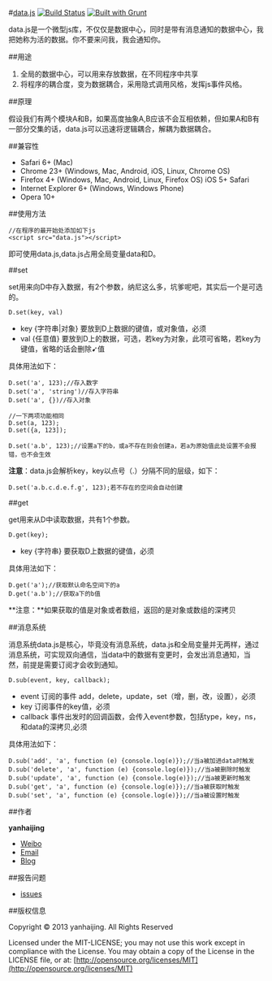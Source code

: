 #[data.js](https://github.com/yanhaijing/data.js) [![Build Status](https://travis-ci.org/yanhaijing/data.js.svg?branch=master)](https://travis-ci.org/yanhaijing/data.js) [![Built with Grunt](https://cdn.gruntjs.com/builtwith.png)](http://gruntjs.com/)

data.js是一个微型js库，不仅仅是数据中心，同时是带有消息通知的数据中心，我把她称为活的数据。你不要来问我，我会通知你。

##用途

1. 全局的数据中心，可以用来存放数据，在不同程序中共享
2. 将程序的耦合度，变为数据耦合，采用隐式调用风格，发挥js事件风格。

##原理

假设我们有两个模块A和B，如果高度抽象A,B应该不会互相依赖，但如果A和B有一部分交集的话，data.js可以迅速将逻辑耦合，解耦为数据耦合。

##兼容性

- Safari 6+ (Mac)
- Chrome 23+ (Windows, Mac, Android, iOS, Linux, Chrome OS)
- Firefox 4+ (Windows, Mac, Android, Linux, Firefox OS)
iOS 5+ Safari
- Internet Explorer 6+ (Windows, Windows Phone)
- Opera 10+

##使用方法
	
	//在程序的最开始处添加如下js
	<script src="data.js"></script>

即可使用data.js,data.js占用全局变量data和D。

##set
	
set用来向D中存入数据，有2个参数，纳尼这么多，坑爹呢吧，其实后一个是可选的。

	D.set(key, val)

- key {字符串|对象} 要放到D上数据的键值，或对象值，必须
- val {任意值} 要放到D上的数据，可选，若key为对象，此项可省略，若key为键值，省略的话会删除➹值

具体用法如下：

	D.set('a', 123);//存入数字
	D.set('a', 'string')//存入字符串
	D.set('a', {})//存入对象
	
	//一下两项功能相同
	D.set(a, 123);
	D.set({a, 123]);

	D.set('a.b', 123);//设置a下的b，或a不存在则会创建a，若a为原始值此处设置不会报错，也不会生效
	

**注意**：data.js会解析key，key以点号（.）分隔不同的层级，如下：

	D.set('a.b.c.d.e.f.g', 123);若不存在的空间会自动创建


##get

get用来从D中读取数据，共有1个参数。

	D.get(key);

- key {字符串} 要获取D上数据的键值，必须

具体用法如下：

	D.get('a');//获取默认命名空间下的a
	D.get('a.b');//获取a下的b值

**注意：**如果获取的值是对象或者数组，返回的是对象或数组的深拷贝

##消息系统

消息系统data.js是核心，毕竟没有消息系统，data.js和全局变量并无两样，通过消息系统，可实现双向通信，当data中的数据有变更时，会发出消息通知，当然，前提是需要订阅才会收到通知。

	D.sub(event, key, callback);

- event 订阅的事件 add，delete，update，set（增，删，改，设置），必须
- key 订阅事件的key值，必须
- callback 事件出发时的回调函数，会传入event参数，包括type，key，ns，和data的深拷贝,必须

具体用法如下：

	D.sub('add', 'a', function (e) {console.log(e)});//当a被加进data时触发
	D.sub('delete', 'a', function (e) {console.log(e)});//当a被删除时触发
	D.sub('update', 'a', function (e) {console.log(e)});//当a被更新时触发
	D.sub('get', 'a', function (e) {console.log(e)});//当a被获取时触发
	D.sub('set', 'a', function (e) {console.log(e)});//当a被设置时触发

##作者

**yanhaijing**

- [Weibo](http://weibo.com/yanhaijing1234 "yanhaijing's Weibo")
- [Email](mailto:yanhaijing@yeah.net "yanhaijing's Email")
- [Blog](http://yanhaijing.com "yanhaijing's Blog")

##报告问题

- [issues](https://github.com/yanhaijing/data.js/issues "report question")

##版权信息

Copyright © 2013 yanhaijing. All Rights Reserved

Licensed under the MIT-LICENSE;
you may not use this work except in compliance with the License.
You may obtain a copy of the License in the LICENSE file, or at:
	[http://opensource.org/licenses/MIT](http://opensource.org/licenses/MIT)







	

	

	


